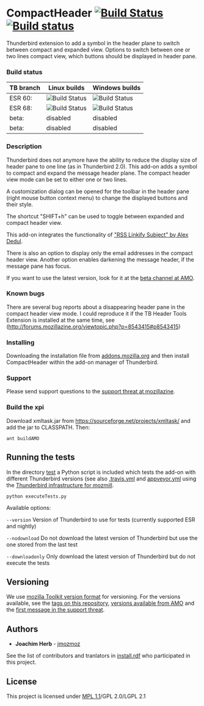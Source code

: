 # CompactHeader [![Build Status](https://travis-ci.org/jmozmoz/compactheader.svg?branch=master)](https://travis-ci.org/jmozmoz/compactheader) [![Build status](https://ci.appveyor.com/api/projects/status/mmvvkm83lajuunms/branch/master?svg=true)](https://ci.appveyor.com/project/jmozmoz/compactheader/branch/master)


Thunderbird extension to add a symbol in the header plane to switch between
compact and expanded view. Options to switch between one or two lines compact
view, which buttons should be displayed in header pane.

### Build status
|TB branch|Linux builds|Windows builds|
| ------------- | ------------- | ------------- |
|ESR 60: |![Build Status](https://travis-ci.org/jmozmoz/compactheader.svg?branch=esr)|![Build Status](https://ci.appveyor.com/api/projects/status/mmvvkm83lajuunms/branch/esr?svg=true)|
|ESR 68: |![Build Status](https://travis-matrix-badges.herokuapp.com/repos/jmozmoz/compactheader/branches/master/2)|![Build Status](https://appveyor-matrix-badges.herokuapp.com/repos/jmozmoz/compactheader/branch/master/2)|
|beta: |disabled|disabled|
|beta: |disabled|disabled|

### Description

Thunderbird does not anymore have the ability to reduce the display size of
header pane to one line (as in Thunderbird 2.0). This add-on adds a symbol to
compact and expand the message header plane. The compact header view mode can
be set to either one or two lines.

A customization dialog can be opened for the toolbar in the header pane
(right mouse button context menu) to change the displayed buttons and their
style.

The shortcut "SHIFT+h" can be used to toggle between expanded and compact
header view.

This add-on integrates the functionality of ["RSS Linkify Subject" by
Alex Dedul](https://addons.mozilla.org/en-US/thunderbird/addon/1704).

There is also an option to display only the email addresses in the compact
header view. Another option enables darkening the message header,
if the message pane has focus.

If you want to use the latest version, look for it at the
[beta channel at AMO](https://addons.mozilla.org/thunderbird/addon/compactheader/versions/beta).


### Known bugs

There are several bug reports about a disappearing header pane in the compact
header view mode. I could reproduce it if the TB Header Tools Extension is
installed at the same time, see (http://forums.mozillazine.org/viewtopic.php?p=8543415#p8543415)

### Installing

Downloading the installation file from [addons.mozilla.org](https://addons.mozilla.org/thunderbird/addon/compactheader/)
and then install CompactHeader within the add-on manager of Thunderbird.

### Support

Please send support questions to the [support threat at mozillazine](http://forums.mozillazine.org/viewtopic.php?f=29&t=1405155).

### Build the xpi

Download xmltask.jar from https://sourceforge.net/projects/xmltask/ and add
the jar to CLASSPATH. Then:

```
ant buildAMO
```

## Running the tests

In the directory [test](https://github.com/jmozmoz/compactheader/tree/master/test) a Python script is included which tests the add-on
with different Thunderbird versions (see also [.travis.yml](https://github.com/jmozmoz/compactheader/blob/master/.travis.yml) and
[appveyor.yml](https://github.com/jmozmoz/compactheader/blob/master/appveyor.yml)
using the [Thunderbird infrastructure for mozmill](https://developer.mozilla.org/en-US/docs/Mozilla/Thunderbird/Thunderbird_MozMill_Testing/Running_Thunderbird_MozMill_tests_from_packaged_tests).

```
python executeTests.py
```

Available options:

`--version` Version of Thunderbird to use for tests (currently supported ESR and nightly)

`--nodownload` Do not download the latest version of Thunderbird but use the one stored from the last test

`--downloadonly` Only download the latest version of Thunderbird but do not execute the tests

## Versioning

We use [mozilla Toolkit version format](https://developer.mozilla.org/en-US/docs/Mozilla/Toolkit_version_format)
for versioning. For the versions available, see the [tags on this repository](https://github.com/jmozmoz/compactheader/tags),
[versions available from AMO](https://addons.mozilla.org/thunderbird/addon/compactheader/versions/) and
the [first message in the support threat](http://forums.mozillazine.org/viewtopic.php?p=7170965&sid=3f87f1bc1538d02ec6b81580f0e71fe1#p7170965).

## Authors

* **Joachim Herb** - [jmozmoz](https://github.com/jmozmoz)

See the list of contributors and tranlators in [install.rdf](https://github.com/jmozmoz/compactheader/blob/master/install.rdf) who participated in this project.

## License

This project is licensed under [MPL 1.1](http://www.mozilla.org/MPL/)/GPL 2.0/LGPL 2.1
